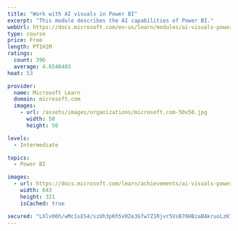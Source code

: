 ```yaml
---
title: "Work with AI visuals in Power BI"
excerpt: "This module describes the AI capabilities of Power BI."
webUrl: https://docs.microsoft.com/en-us/learn/modules/ai-visuals-power-bi/
type: course
price: Free
length: PT1H1M
ratings:
  count: 396
  average: 4.6540403
heat: 53

provider:
  name: Microsoft Learn
  domain: microsoft.com
  images:
    - url: /assets/images/organizations/microsoft.com-50x50.jpg
      width: 50
      height: 50

levels:
  - Intermediate

topics:
  - Power BI

images:
  - url: https://docs.microsoft.com/learn/achievements/ai-visuals-power-bi-social.png
    width: 643
    height: 321
    isCached: true

secured: "LXlv06h/wMc1sES4/szUh3pKh5xRZe3Gfw7Z1Rjvr5VsB76HBzaBAkruoLzK7zTbk+K1H7MiNHVqmIl4+bS3gQ2jv2xl9QH1IEv/JcwHucTCMae7KFHBoY1VQrdA4v26YWJkY9phVq9qV1wm+bjIGo6Y+BLEbI9akKMTgppFc1JB2DMhbnzCMoxS/sQOKRfrQyhy2mWVETWBvtotx5D/4VJLZ6bI3WA8moXbXagdp6c/Z4tAs/DqW9sMNehaqJHqZJP6OZRnzw0iuTefnhIsc2HYsLJcsXptnV5DTsLLhn1/WiIdHtRvFkm9BbmqUIckah895zdB9K5iOzSq30E870sRmx/sINF63Z/9f5nxLkdZKiyf1GP2aHXMnBrBBQ8h1ElQMDLI9mrQ9hwRR3o41PnlMfxNlvp2jfWTB1zX5oQ=;dGViQ2d4TXfLVDipFxAOcg=="
---
```


